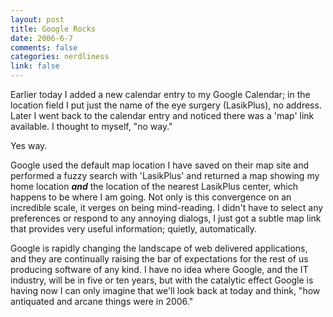 ```yaml
--- 
layout: post
title: Google Rocks
date: 2006-6-7
comments: false
categories: nerdliness
link: false
---
```

Earlier today I added a new calendar entry to my Google Calendar; in the location field I put just the name of the eye surgery (LasikPlus), no address. Later I went back to the calendar entry and noticed there was a 'map' link available. I thought to myself, "no way."

Yes way.

Google used the default map location I have saved on their map site and performed a fuzzy search with 'LasikPlus' and returned a map showing my home location <b><i>and</i></b> the location of the nearest LasikPlus center, which happens to be where I am going. Not only is this convergence on an incredible scale, it verges on being mind-reading. I didn't have to select any preferences or respond to any annoying dialogs, I just got a subtle map link that provides very useful information; quietly, automatically.

Google is rapidly changing the landscape of web delivered applications, and they are continually raising the bar of expectations for the rest of us producing software of any kind. I have no idea where Google, and the IT industry, will be in five or ten years, but with the catalytic effect Google is having now I can only imagine that we'll look back at today and think, "how antiquated and arcane things were in 2006."
